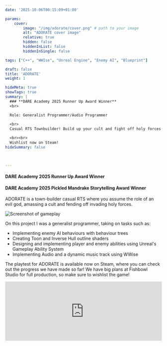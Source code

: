 ```yaml
---
date: '2025-10-06T00:15:09+01:00'

params:
    cover:
        image: "/img/adorate/cover.png" # path to your image
        alt: "ADORATE cover image"
        relative: true
        hidden: false
        hiddenInList: false
        hiddenInSingle: false

tags: ["C++", "WWIse", "Unreal Engine", "Enemy AI", "Blueprint"]

draft: false
title: 'ADORATE'
weight: 1

hideMeta: true
showTags: true
summary: |
  ### **DARE Academy 2025 Runner Up Award Winner**
  <br>

  Role: Generalist Programmer/Audio Programmer
  
  <br>
  Casual RTS Townbuilder! Build up your cult and fight off holy forces!

  <br><br>
  Wishlist now on Steam!
hideSummary: false


  
---
```


#### DARE Academy 2025 Runner Up Award Winner

#### DARE Academy 2025 Pickled Mandrake Storytelling Award Winner

ADORATE is a town-builder casual RTS where you assume the role of an evil god, amassing a cult and fending off invading holy forces.

![Screenshot of gameplay](/img/adorate/screen1.jpg)

On this project I was a generalist programmer, taking on tasks such as:

- Implementing enemy AI behaviours with behaviour trees
- Creating Toon and Inverse Hull outline shaders
- Designing and implementing player and enemy abilities using Unreal's Gameplay Ability System
- Implementing Audio and a dynamic music track using WWise


The playtest for ADORATE is available now on Steam, where you can check out the progress we have made so far! We have big plans at Fishbowl Studio for full production, so make sure to wishlist the game!

<iframe src="https://store.steampowered.com/widget/3892430/" frameborder="0" width="100%" height="190"></iframe>
